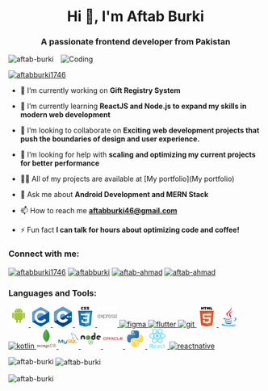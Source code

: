 
<h1 align="center">Hi 👋, I'm Aftab Burki</h1>
<h3 align="center">A passionate frontend developer from Pakistan</h3>
<img align="right" width="400px" src="https://media.istockphoto.com/id/1438342517/photo/internet-network-security-business-man-using-laptop-computer-and-holding-cyber-security-lock.jpg?s=1024x1024&w=is&k=20&c=pEIIS0nYVGmLimmWym8KMRtf8PZUvrsZH9PwlWEXPvA=" alt="Coding">

<p align="left"> <img src="https://komarev.com/ghpvc/?username=aftab-burki&label=Profile%20views&color=0e75b6&style=flat" alt="aftab-burki" /> </p>

<p align="left"> <a href="https://twitter.com/aftabburki1746" target="blank"><img src="https://img.shields.io/twitter/follow/aftabburki1746?logo=twitter&style=for-the-badge" alt="aftabburki1746" /></a> </p>

- 🔭 I’m currently working on **Gift Registry System**

- 🌱 I’m currently learning **ReactJS and Node.js to expand my skills in modern web development**

- 👯 I’m looking to collaborate on **Exciting web development projects that push the boundaries of design and user experience.**

- 🤝 I’m looking for help with **scaling and optimizing my current projects for better performance**

- 👨‍💻 All of my projects are available at [My portfolio](My portfolio)

- 💬 Ask me about **Android Development and MERN Stack**

- 📫 How to reach me **aftabburki46@gmail.com**

- ⚡ Fun fact **I can talk for hours about optimizing code and coffee!**

<h3 align="left">Connect with me:</h3>
<p align="left">
<a href="https://twitter.com/aftabburki1746" target="blank"><img align="center" src="https://raw.githubusercontent.com/rahuldkjain/github-profile-readme-generator/master/src/images/icons/Social/twitter.svg" alt="aftabburki1746" height="30" width="40" /></a>
<a href="https://linkedin.com/in/aftabburki" target="blank"><img align="center" src="https://raw.githubusercontent.com/rahuldkjain/github-profile-readme-generator/master/src/images/icons/Social/linked-in-alt.svg" alt="aftabburki" height="30" width="40" /></a>
<a href="https://fb.com/aftab-ahmad" target="blank"><img align="center" src="https://raw.githubusercontent.com/rahuldkjain/github-profile-readme-generator/master/src/images/icons/Social/facebook.svg" alt="aftab-ahmad" height="30" width="40" /></a>
<a href="https://instagram.com/aftab-ahmad" target="blank"><img align="center" src="https://raw.githubusercontent.com/rahuldkjain/github-profile-readme-generator/master/src/images/icons/Social/instagram.svg" alt="aftab-ahmad" height="30" width="40" /></a>
</p>

<h3 align="left">Languages and Tools:</h3>
<p align="left"> <a href="https://developer.android.com" target="_blank" rel="noreferrer"> <img src="https://raw.githubusercontent.com/devicons/devicon/master/icons/android/android-original-wordmark.svg" alt="android" width="40" height="40"/> </a> <a href="https://www.cprogramming.com/" target="_blank" rel="noreferrer"> <img src="https://raw.githubusercontent.com/devicons/devicon/master/icons/c/c-original.svg" alt="c" width="40" height="40"/> </a> <a href="https://www.w3schools.com/cpp/" target="_blank" rel="noreferrer"> <img src="https://raw.githubusercontent.com/devicons/devicon/master/icons/cplusplus/cplusplus-original.svg" alt="cplusplus" width="40" height="40"/> </a> <a href="https://www.w3schools.com/css/" target="_blank" rel="noreferrer"> <img src="https://raw.githubusercontent.com/devicons/devicon/master/icons/css3/css3-original-wordmark.svg" alt="css3" width="40" height="40"/> </a> <a href="https://expressjs.com" target="_blank" rel="noreferrer"> <img src="https://raw.githubusercontent.com/devicons/devicon/master/icons/express/express-original-wordmark.svg" alt="express" width="40" height="40"/> </a> <a href="https://www.figma.com/" target="_blank" rel="noreferrer"> <img src="https://www.vectorlogo.zone/logos/figma/figma-icon.svg" alt="figma" width="40" height="40"/> </a> <a href="https://flutter.dev" target="_blank" rel="noreferrer"> <img src="https://www.vectorlogo.zone/logos/flutterio/flutterio-icon.svg" alt="flutter" width="40" height="40"/> </a> <a href="https://git-scm.com/" target="_blank" rel="noreferrer"> <img src="https://www.vectorlogo.zone/logos/git-scm/git-scm-icon.svg" alt="git" width="40" height="40"/> </a> <a href="https://www.w3.org/html/" target="_blank" rel="noreferrer"> <img src="https://raw.githubusercontent.com/devicons/devicon/master/icons/html5/html5-original-wordmark.svg" alt="html5" width="40" height="40"/> </a> <a href="https://www.java.com" target="_blank" rel="noreferrer"> <img src="https://raw.githubusercontent.com/devicons/devicon/master/icons/java/java-original.svg" alt="java" width="40" height="40"/> </a> <a href="https://kotlinlang.org" target="_blank" rel="noreferrer"> <img src="https://www.vectorlogo.zone/logos/kotlinlang/kotlinlang-icon.svg" alt="kotlin" width="40" height="40"/> </a> <a href="https://www.mongodb.com/" target="_blank" rel="noreferrer"> <img src="https://raw.githubusercontent.com/devicons/devicon/master/icons/mongodb/mongodb-original-wordmark.svg" alt="mongodb" width="40" height="40"/> </a> <a href="https://www.mysql.com/" target="_blank" rel="noreferrer"> <img src="https://raw.githubusercontent.com/devicons/devicon/master/icons/mysql/mysql-original-wordmark.svg" alt="mysql" width="40" height="40"/> </a> <a href="https://nodejs.org" target="_blank" rel="noreferrer"> <img src="https://raw.githubusercontent.com/devicons/devicon/master/icons/nodejs/nodejs-original-wordmark.svg" alt="nodejs" width="40" height="40"/> </a> <a href="https://www.oracle.com/" target="_blank" rel="noreferrer"> <img src="https://raw.githubusercontent.com/devicons/devicon/master/icons/oracle/oracle-original.svg" alt="oracle" width="40" height="40"/> </a> <a href="https://www.python.org" target="_blank" rel="noreferrer"> <img src="https://raw.githubusercontent.com/devicons/devicon/master/icons/python/python-original.svg" alt="python" width="40" height="40"/> </a> <a href="https://reactjs.org/" target="_blank" rel="noreferrer"> <img src="https://raw.githubusercontent.com/devicons/devicon/master/icons/react/react-original-wordmark.svg" alt="react" width="40" height="40"/> </a> <a href="https://reactnative.dev/" target="_blank" rel="noreferrer"> <img src="https://reactnative.dev/img/header_logo.svg" alt="reactnative" width="40" height="40"/> </a> </p>

<p><img align="left" src="https://github-readme-stats.vercel.app/api/top-langs?username=aftab-burki&show_icons=true&locale=en&layout=compact" alt="aftab-burki" /></p>

<p>&nbsp;<img align="center" src="https://github-readme-stats.vercel.app/api?username=aftab-burki&show_icons=true&locale=en" alt="aftab-burki" /></p>

<p><img align="center" src="https://github-readme-streak-stats.herokuapp.com/?user=aftab-burki&" alt="aftab-burki" /></p>
